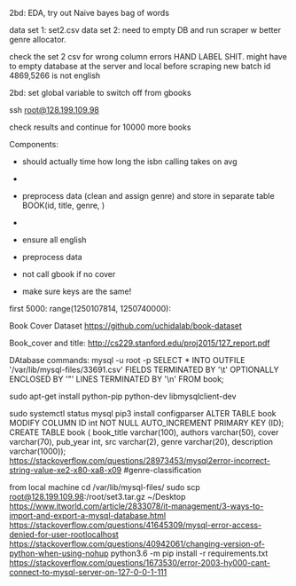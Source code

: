 2bd:
EDA, try out Naive bayes bag of words



data set 1: set2.csv
data set 2: need to empty DB and run scraper w better genre allocator.





check the set 2 csv for wrong column errors
HAND LABEL SHIT.
might have to empty database at the server and local before scraping new batch
id 4869,5266 is not english




2bd: set global variable to switch off from gbooks


ssh root@128.199.109.98


check results and continue for 10000 more books



Components:
- should actually time how long the isbn calling takes on avg
-

- preprocess data (clean and assign genre) and store in separate table BOOK(id, title, genre, )
-


- ensure all english
- preprocess data
- not call gbook if no cover
- make sure keys are the same!


first 5000: range(1250107814, 1250740000):

Book Cover Dataset
https://github.com/uchidalab/book-dataset

Book_cover and title:
http://cs229.stanford.edu/proj2015/127_report.pdf

DAtabase commands:
mysql -u root -p
SELECT * INTO OUTFILE '/var/lib/mysql-files/33691.csv' FIELDS TERMINATED BY '\t' OPTIONALLY ENCLOSED BY '"' LINES TERMINATED BY '\n' FROM book;

sudo apt-get install python-pip python-dev libmysqlclient-dev

sudo systemctl status mysql
pip3 install configparser
ALTER TABLE book MODIFY COLUMN ID int NOT NULL AUTO_INCREMENT PRIMARY KEY (ID);
CREATE TABLE book ( book_title varchar(100), authors varchar(50), cover varchar(70), pub_year int, src varchar(2), genre varchar(20), description varchar(1000));
https://stackoverflow.com/questions/28973453/mysql2error-incorrect-string-value-xe2-x80-xa8-x09
#genre-classification

from local machine
cd /var/lib/mysql-files/
sudo scp root@128.199.109.98:/root/set3.tar.gz ~/Desktop
https://www.itworld.com/article/2833078/it-management/3-ways-to-import-and-export-a-mysql-database.html
https://stackoverflow.com/questions/41645309/mysql-error-access-denied-for-user-rootlocalhost
https://stackoverflow.com/questions/40942061/changing-version-of-python-when-using-nohup
python3.6 -m pip install -r requirements.txt
https://stackoverflow.com/questions/1673530/error-2003-hy000-cant-connect-to-mysql-server-on-127-0-0-1-111